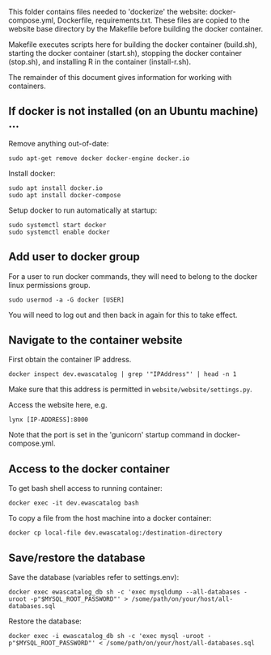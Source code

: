 This folder contains files needed to 'dockerize' the website:
docker-compose.yml, Dockerfile, requirements.txt.
These files are copied to the website base directory by the Makefile
before building the docker container.

Makefile executes scripts here for building the docker container (build.sh),
starting the docker container (start.sh),
stopping the docker container (stop.sh),
and installing R in the container (install-r.sh). 

The remainder of this document gives information
for working with containers.

## If docker is not installed (on an Ubuntu machine) ...

Remove anything out-of-date:
```
sudo apt-get remove docker docker-engine docker.io
```

Install docker:
```
sudo apt install docker.io
sudo apt install docker-compose
```

Setup docker to run automatically at startup:
```
sudo systemctl start docker
sudo systemctl enable docker
```

## Add user to docker group

For a user to run docker commands,
they will need to belong to the docker
linux permissions group.
```
sudo usermod -a -G docker [USER]
```
You will need to log out and then back
in again for this to take effect.

## Navigate to the container website

First obtain the container IP address.
```
docker inspect dev.ewascatalog | grep '"IPAddress"' | head -n 1
```
Make sure that this address is permitted in `website/website/settings.py`.

Access the website here, e.g.
```
lynx [IP-ADDRESS]:8000
```
Note that the port is set in the 'gunicorn'
startup command in docker-compose.yml.

## Access to the docker container

To get bash shell access to running container:
```
docker exec -it dev.ewascatalog bash
```

To copy a file from the host machine into a docker container:
```
docker cp local-file dev.ewascatalog:/destination-directory
```

## Save/restore the database

Save the database (variables refer to settings.env):
```
docker exec ewascatalog_db sh -c 'exec mysqldump --all-databases -uroot -p"$MYSQL_ROOT_PASSWORD"' > /some/path/on/your/host/all-databases.sql
```

Restore the database:
```
docker exec -i ewascatalog_db sh -c 'exec mysql -uroot -p"$MYSQL_ROOT_PASSWORD"' < /some/path/on/your/host/all-databases.sql
```







